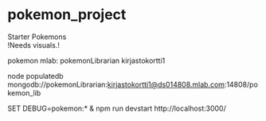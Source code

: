 # pokemon_project
Starter Pokemons
<br/>!Needs visuals.!

pokemon mlab:
pokemonLibrarian
kirjastokortti1

node populatedb mongodb://pokemonLibrarian:kirjastokortti1@ds014808.mlab.com:14808/pokemon_lib

SET DEBUG=pokemon:* & npm run devstart
http://localhost:3000/
